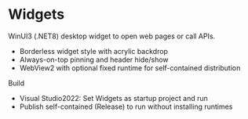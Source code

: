# Widgets

WinUI3 (.NET8) desktop widget to open web pages or call APIs.

- Borderless widget style with acrylic backdrop
- Always-on-top pinning and header hide/show
- WebView2 with optional fixed runtime for self-contained distribution

Build
- Visual Studio2022: Set Widgets as startup project and run
- Publish self-contained (Release) to run without installing runtimes
